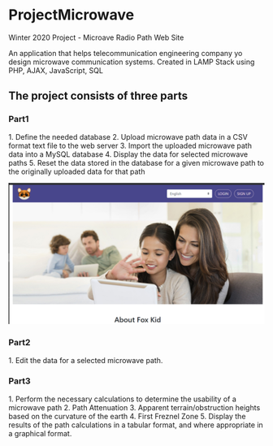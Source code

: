 # ProjectMicrowave
Winter 2020 Project - Microave Radio Path Web Site

An application that helps telecommunication engineering company yo design microwave communication systems. Created in LAMP Stack using PHP, AJAX, JavaScript, SQL

<h2>The project consists of three parts</h2>
<h3>Part1</h3>
1. Define the needed database
2. Upload microwave path data in a CSV format text file to the web
server
3. Import the uploaded microwave path data into a MySQL database
4. Display the data for selected microwave paths
5. Reset the data stored in the database for a given microwave path to
the originally uploaded data for that path

![alt text](https://github.com/milleneleao/AppProject/blob/master/client/public/p1.PNG)

<h3>Part2</h3>
1. Edit the data for a selected microwave path.

<h3>Part3</h3>
1. Perform the necessary calculations to determine the usability of a
microwave path
2. Path Attenuation
3. Apparent terrain/obstruction heights based on the curvature of the
earth
4. First Freznel Zone
5. Display the results of the path calculations in a tabular format, and where
appropriate in a graphical format.